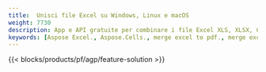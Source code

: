 ```yaml
---
title:  Unisci file Excel su Windows, Linux e macOS
weight: 7730
description: App e API gratuite per combinare i file Excel XLS, XLSX, CSV, TSV, ODS, SXC e FODS
keywords: [Aspose Excel., Aspose.Cells., merge excel to pdf., merge excel to json., merge txt to sql., merge csv to json., merge json to pdf., xml to excel merger and Convert files between various formats]
---
```

{{< blocks/products/pf/agp/feature-solution >}} 

